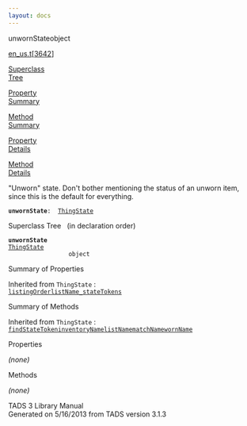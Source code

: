 ```yaml
---
layout: docs
---
```

<span class="title">unwornState</span><span class="type">object</span>

[en_us.t](../file/en_us.t.html)\[[3642](../source/en_us.t.html#3642)\]

[Superclass  
Tree](#_SuperClassTree_)

[Property  
Summary](#_PropSummary_)

[Method  
Summary](#_MethodSummary_)

[Property  
Details](#_Properties_)

[Method  
Details](#_Methods_)

<div class="fdesc">

"Unworn" state. Don't bother mentioning the status of an unworn item,
since this is the default for everything.

**`unwornState`**` :   `[`ThingState`](../object/ThingState.html)

</div>

<span id="_SuperClassTree_"></span>

<div class="mjhd">

<span class="hdln">Superclass Tree</span>   (in declaration order)

</div>

**`unwornState`**  
[`ThingState`](../object/ThingState.html)  
`                 object`  
<span id="_PropSummary_"></span>

<div class="mjhd">

<span class="hdln">Summary of Properties</span>  

</div>



Inherited from `ThingState` :  
[`listingOrder`](../object/ThingState.html#listingOrder)[`listName_`](../object/ThingState.html#listName_)[`stateTokens`](../object/ThingState.html#stateTokens)

<span id="_MethodSummary_"></span>

<div class="mjhd">

<span class="hdln">Summary of Methods</span>  

</div>



Inherited from `ThingState` :  
[`findStateToken`](../object/ThingState.html#findStateToken)[`inventoryName`](../object/ThingState.html#inventoryName)[`listName`](../object/ThingState.html#listName)[`matchName`](../object/ThingState.html#matchName)[`wornName`](../object/ThingState.html#wornName)

<span id="_Properties_"></span>

<div class="mjhd">

<span class="hdln">Properties</span>  

</div>

*(none)* <span id="_Methods_"></span>

<div class="mjhd">

<span class="hdln">Methods</span>  

</div>

*(none)*

<div class="ftr">

TADS 3 Library Manual  
Generated on 5/16/2013 from TADS version 3.1.3

</div>
